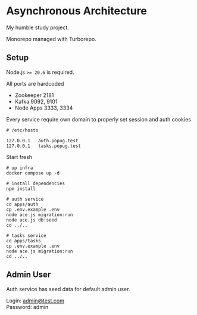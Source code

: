# Asynchronous Architecture

My humble study project.

Monorepo managed with Turborepo.

## Setup

Node.js `>= 20.6` is required.

All ports are hardcoded
- Zookeeper 2181
- Kafka 9092, 9101
- Node Apps 3333, 3334

Every service require own domain to properly set session and auth cookies

```text
# /etc/hosts

127.0.0.1   auth.popug.test
127.0.0.1   tasks.popug.test
```

Start fresh 

```shell
# up infra
docker compose up -d

# install dependencies
npm install

# auth service
cd apps/auth
cp .env.example .env
node ace.js migration:run
node ace.js db:seed
cd ../..

# tasks service
cd apps/tasks
cp .env.example .env
node ace.js migration:run
cd ../..
```

## Admin User

Auth service has seed data for default admin user.

Login: admin@test.com  
Password: admin
